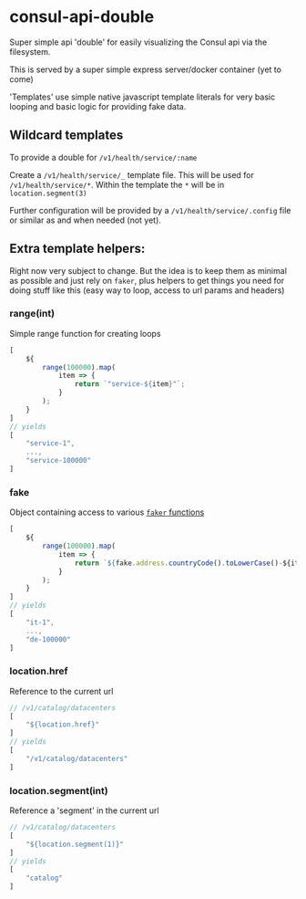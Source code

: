 # consul-api-double

Super simple api 'double' for easily visualizing the Consul api via the filesystem.

This is served by a super simple express server/docker container (yet to come) 

'Templates' use simple native javascript template literals for very basic looping and basic logic for providing fake data.

## Wildcard templates

To provide a double for `/v1/health/service/:name`

Create a `/v1/health/service/_` template file. This will be used for `/v1/health/service/*`. Within the template the `*` will be in `location.segment(3)`

Further configuration will be provided by a `/v1/health/service/.config` file or similar as and when needed (not yet).

## Extra template helpers:

Right now very subject to change. But the idea is to keep them as minimal as possible and just rely on `faker`, plus helpers to get things you need for doing stuff like this (easy way to loop, access to url params and headers)

### range(int)

Simple range function for creating loops

```javascript
[
    ${
        range(100000).map(
            item => {
                return `"service-${item}"`;
            }
        );
    }
]
// yields
[
    "service-1",
    ...,
    "service-100000"
]
```

### fake

Object containing access to various [`faker` functions](https://github.com/marak/Faker.js/#api-methods)

```javascript
[
    ${
        range(100000).map(
            item => {
                return `${fake.address.countryCode().toLowerCase()-${item}}`;
            }
        );
    }
]
// yields
[
    "it-1",
    ...,
    "de-100000"
]
```

### location.href

Reference to the current url

```javascript
// /v1/catalog/datacenters
[
    "${location.href}"
]
// yields
[
    "/v1/catalog/datacenters"
]
```
### location.segment(int)

Reference a 'segment' in the current url

```javascript
// /v1/catalog/datacenters
[
    "${location.segment(1)}"
]
// yields
[
    "catalog"
]
```
